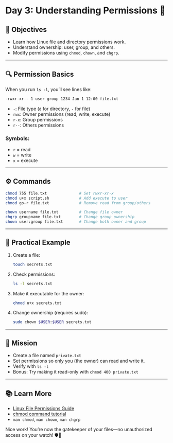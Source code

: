 # Day 3: Understanding Permissions 🔐

## 🚩 Objectives
- Learn how Linux file and directory permissions work.
- Understand ownership: user, group, and others.
- Modify permissions using `chmod`, `chown`, and `chgrp`.

---

## 🔍 Permission Basics
When you run `ls -l`, you’ll see lines like:
```bash
-rwxr-xr-- 1 user group 1234 Jan 1 12:00 file.txt
```
- `-`: File type (`d` for directory, `-` for file)
- `rwx`: Owner permissions (read, write, execute)
- `r-x`: Group permissions
- `r--`: Others permissions

### Symbols:
- `r` = read
- `w` = write
- `x` = execute

---

## ⚙️ Commands
```bash
chmod 755 file.txt              # Set rwxr-xr-x
chmod u+x script.sh             # Add execute to user
chmod go-r file.txt             # Remove read from group/others

chown username file.txt         # Change file owner
chgrp groupname file.txt        # Change group ownership
chown user:group file.txt       # Change both owner and group
```

---

## 🧪 Practical Example
1. Create a file:
   ```bash
   touch secrets.txt
   ```
2. Check permissions:
   ```bash
   ls -l secrets.txt
   ```
3. Make it executable for the owner:
   ```bash
   chmod u+x secrets.txt
   ```
4. Change ownership (requires sudo):
   ```bash
   sudo chown $USER:$USER secrets.txt
   ```

---

## 🎯 Mission
- Create a file named `private.txt`
- Set permissions so only you (the owner) can read and write it.
- Verify with `ls -l`
- Bonus: Try making it read-only with `chmod 400 private.txt`

---

## 📚 Learn More
- [Linux File Permissions Guide](https://www.guru99.com/file-permissions.html)
- [chmod command tutorial](https://www.geeksforgeeks.org/chmod-command-linux/)
- `man chmod`, `man chown`, `man chgrp`

Nice work! You’re now the gatekeeper of your files—no unauthorized access on your watch! 🛡️🐧
